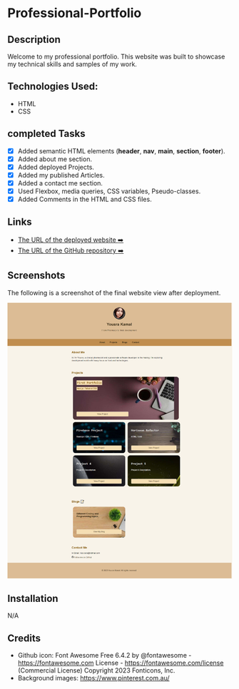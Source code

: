 # Professional-Portfolio

## Description

Welcome to my professional portfolio. This website was built to showcase my technical skills and samples of my work.

## Technologies Used:

- HTML
- CSS

## completed Tasks

- [x] Added semantic HTML elements (**header**, **nav**, **main**, **section**, **footer**).
- [x] Added about me section.
- [x] Added deployed Projects.
- [x] Added my published Articles.
- [x] Added a contact me section.
- [x] Used Flexbox, media queries, CSS variables, Pseudo-classes.
- [x] Added Comments in the HTML and CSS files.

## Links

- [The URL of the deployed website :arrow_right:](https://professional-portfolio-ecru.vercel.app/)
- [The URL of the GitHub repository :arrow_right:](https://github.com/Yousra-Kamal/Professional-Portfolio)

## Screenshots

The following is a screenshot of the final website view after deployment.

![alt text](/assets/images/Screenshot.png)

## Installation

N/A

## Credits

- Github icon: Font Awesome Free 6.4.2 by @fontawesome - https://fontawesome.com License - https://fontawesome.com/license (Commercial License) Copyright 2023 Fonticons, Inc.
- Background images: https://www.pinterest.com.au/
